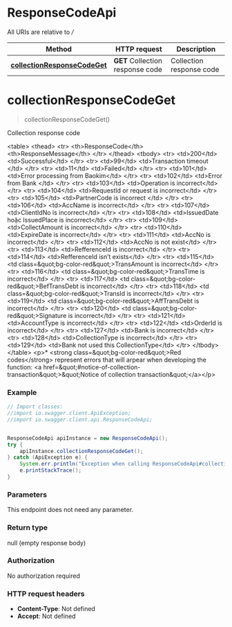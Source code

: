 # ResponseCodeApi

All URIs are relative to */*

Method | HTTP request | Description
------------- | ------------- | -------------
[**collectionResponseCodeGet**](ResponseCodeApi.md#collectionResponseCodeGet) | **GET** Collection response code | Collection response code

<a name="collectionResponseCodeGet"></a>
# **collectionResponseCodeGet**
> collectionResponseCodeGet()

Collection response code

&lt;table&gt;         &lt;thead&gt;         &lt;tr&gt;             &lt;th&gt;ResponseCode&lt;/th&gt;             &lt;th&gt;ResponseMessage&lt;/th&gt;         &lt;/tr&gt;         &lt;/thead&gt;         &lt;tbody&gt;         &lt;tr&gt;             &lt;td&gt;200&lt;/td&gt;             &lt;td&gt;Successful&lt;/td&gt;         &lt;/tr&gt;         &lt;tr&gt;             &lt;td&gt;99&lt;/td&gt;             &lt;td&gt;Transaction timeout &lt;/td&gt;         &lt;/tr&gt;         &lt;tr&gt;             &lt;td&gt;11&lt;/td&gt;             &lt;td&gt;Failed&lt;/td&gt;         &lt;/tr&gt;         &lt;tr&gt;             &lt;td&gt;101&lt;/td&gt;             &lt;td&gt;Error processing from Baokim&lt;/td&gt;         &lt;/tr&gt;         &lt;tr&gt;             &lt;td&gt;102&lt;/td&gt;             &lt;td&gt;Error from Bank &lt;/td&gt;         &lt;/tr&gt;         &lt;tr&gt;             &lt;td&gt;103&lt;/td&gt;             &lt;td&gt;Operation is incorrect&lt;/td&gt;         &lt;/tr&gt;         &lt;tr&gt;             &lt;td&gt;104&lt;/td&gt;             &lt;td&gt;RequestId or request  is incorrect&lt;/td&gt;         &lt;/tr&gt;         &lt;tr&gt;             &lt;td&gt;105&lt;/td&gt;             &lt;td&gt;PartnerCode is incorrect  &lt;/td&gt;         &lt;/tr&gt;         &lt;tr&gt;             &lt;td&gt;106&lt;/td&gt;             &lt;td&gt;AccName is incorrect&lt;/td&gt;         &lt;/tr&gt;         &lt;tr&gt;             &lt;td&gt;107&lt;/td&gt;             &lt;td&gt;ClientIdNo is incorrect&lt;/td&gt;         &lt;/tr&gt;         &lt;tr&gt;             &lt;td&gt;108&lt;/td&gt;             &lt;td&gt;IssuedDate hoặc IssuedPlace is incorrect&lt;/td&gt;         &lt;/tr&gt;         &lt;tr&gt;             &lt;td&gt;109&lt;/td&gt;             &lt;td&gt;CollectAmount is incorrect&lt;/td&gt;         &lt;/tr&gt;         &lt;tr&gt;             &lt;td&gt;110&lt;/td&gt;             &lt;td&gt;ExpireDate is incorrect&lt;/td&gt;         &lt;/tr&gt;         &lt;tr&gt;             &lt;td&gt;111&lt;/td&gt;             &lt;td&gt;AccNo is incorrect&lt;/td&gt;         &lt;/tr&gt;         &lt;tr&gt;             &lt;td&gt;112&lt;/td&gt;             &lt;td&gt;AccNo is not exist&lt;/td&gt;         &lt;/tr&gt;         &lt;tr&gt;             &lt;td&gt;113&lt;/td&gt;             &lt;td&gt;RefferenceId is incorrect&lt;/td&gt;         &lt;/tr&gt;         &lt;tr&gt;             &lt;td&gt;114&lt;/td&gt;             &lt;td&gt;RefferenceId isn’t exists&lt;/td&gt;         &lt;/tr&gt;         &lt;tr&gt;             &lt;td&gt;115&lt;/td&gt;             &lt;td class&#x3D;\&quot;bg-color-red\&quot;&gt;TransAmount  is incorrect&lt;/td&gt;         &lt;/tr&gt;         &lt;tr&gt;             &lt;td&gt;116&lt;/td&gt;             &lt;td class&#x3D;\&quot;bg-color-red\&quot;&gt;TransTime  is incorrect&lt;/td&gt;         &lt;/tr&gt;         &lt;tr&gt;             &lt;td&gt;117&lt;/td&gt;             &lt;td class&#x3D;\&quot;bg-color-red\&quot;&gt;BefTransDebt  is incorrect&lt;/td&gt;         &lt;/tr&gt;         &lt;tr&gt;             &lt;td&gt;118&lt;/td&gt;             &lt;td class&#x3D;\&quot;bg-color-red\&quot;&gt;TransId is incorrect&lt;/td&gt;         &lt;/tr&gt;         &lt;tr&gt;             &lt;td&gt;119&lt;/td&gt;             &lt;td class&#x3D;\&quot;bg-color-red\&quot;&gt;AffTransDebt is incorrect&lt;/td&gt;         &lt;/tr&gt;         &lt;tr&gt;             &lt;td&gt;120&lt;/td&gt;             &lt;td class&#x3D;\&quot;bg-color-red\&quot;&gt;Signature is incorrect&lt;/td&gt;         &lt;/tr&gt;         &lt;tr&gt;             &lt;td&gt;121&lt;/td&gt;             &lt;td&gt;AccountType is incorrect&lt;/td&gt;         &lt;/tr&gt;         &lt;tr&gt;             &lt;td&gt;122&lt;/td&gt;             &lt;td&gt;OrderId is incorrect&lt;/td&gt;         &lt;/tr&gt;         &lt;tr&gt;             &lt;td&gt;127&lt;/td&gt;             &lt;td&gt;Bank is incorrect&lt;/td&gt;         &lt;/tr&gt;         &lt;tr&gt;             &lt;td&gt;128&lt;/td&gt;             &lt;td&gt;CollectionType is incorrect&lt;/td&gt;         &lt;/tr&gt;         &lt;tr&gt;             &lt;td&gt;129&lt;/td&gt;             &lt;td&gt;Bank not used this CollectionType&lt;/td&gt;         &lt;/tr&gt;         &lt;/tbody&gt;     &lt;/table&gt;     &lt;p&gt;* &lt;strong class&#x3D;\&quot;bg-color-red\&quot;&gt;Red codes&lt;/strong&gt; represent errors that will arpear when developing the function: &lt;a href&#x3D;\&quot;#notice-of-collection-transaction\&quot;&gt;\&quot;Notice of collection transaction\&quot;&lt;/a&gt;&lt;/p&gt;    

### Example
```java
// Import classes:
//import io.swagger.client.ApiException;
//import io.swagger.client.api.ResponseCodeApi;


ResponseCodeApi apiInstance = new ResponseCodeApi();
try {
    apiInstance.collectionResponseCodeGet();
} catch (ApiException e) {
    System.err.println("Exception when calling ResponseCodeApi#collectionResponseCodeGet");
    e.printStackTrace();
}
```

### Parameters
This endpoint does not need any parameter.

### Return type

null (empty response body)

### Authorization

No authorization required

### HTTP request headers

 - **Content-Type**: Not defined
 - **Accept**: Not defined


